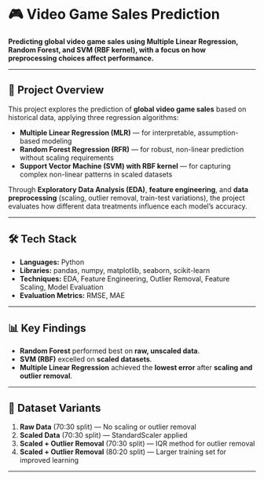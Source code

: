 # 🎮 Video Game Sales Prediction  

**Predicting global video game sales using Multiple Linear Regression, Random Forest, and SVM (RBF kernel), with a focus on how preprocessing choices affect performance.**  

---

## 📌 Project Overview  
This project explores the prediction of **global video game sales** based on historical data, applying three regression algorithms:  
- **Multiple Linear Regression (MLR)** — for interpretable, assumption-based modeling  
- **Random Forest Regression (RFR)** — for robust, non-linear prediction without scaling requirements  
- **Support Vector Machine (SVM) with RBF kernel** — for capturing complex non-linear patterns in scaled datasets  

Through **Exploratory Data Analysis (EDA)**, **feature engineering**, and **data preprocessing** (scaling, outlier removal, train-test variations), the project evaluates how different data treatments influence each model’s accuracy.  

---

## 🛠 Tech Stack  
- **Languages:** Python  
- **Libraries:** pandas, numpy, matplotlib, seaborn, scikit-learn  
- **Techniques:** EDA, Feature Engineering, Outlier Removal, Feature Scaling, Model Evaluation  
- **Evaluation Metrics:** RMSE, MAE  

---

## 📊 Key Findings  
- **Random Forest** performed best on **raw, unscaled data**.  
- **SVM (RBF)** excelled on **scaled datasets**.  
- **Multiple Linear Regression** achieved the **lowest error** after **scaling and outlier removal**.  

---

## 📂 Dataset Variants  
1. **Raw Data** (70:30 split) — No scaling or outlier removal  
2. **Scaled Data** (70:30 split) — StandardScaler applied  
3. **Scaled + Outlier Removal** (70:30 split) — IQR method for outlier removal  
4. **Scaled + Outlier Removal** (80:20 split) — Larger training set for improved learning  

---
